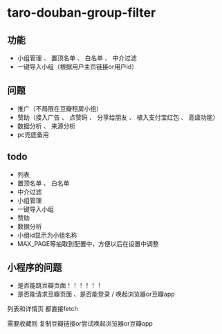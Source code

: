 # taro-douban-group-filter

## 功能
* 小组管理 、 置顶名单 、 白名单 、 中介过滤
* 一键导入小组（根据用户主页链接or用户id）


## 问题
* 推广（不局限在豆瓣租房小组）
* 赞助（接入广告 、 点赞码 、 分享给朋友 、 植入支付宝红包 、 高级功能）
* 数据分析 、 来源分析
* pc兜底备用

## todo
* 列表
* 置顶名单 、 白名单
* 中介过滤
* 小组管理
* 一键导入小组
* 赞助
* 数据分析
* 小组id显示为小组名称
* MAX_PAGE等抽取到配置中，方便以后在设置中调整



## 小程序的问题
* 是否能跳豆瓣页面！！！！！！
* 是否能请求豆瓣页面 、是否能登录 / 唤起浏览器or豆瓣app

列表和详情页 都直接fetch

需要收藏则 复制豆瓣链接or尝试唤起浏览器or豆瓣app
